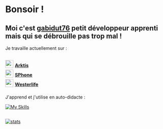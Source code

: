 # Bonsoir !

## Moi c'est [gabidut76](https://gabidut76.fr) petit développeur apprenti mais qui se débrouille pas trop mal !


Je travaille actuellement sur : 
<h2 align="left" style="vertical-align: middle;">
    <img src="https://arktis-studio.fr/images/newlogosmallbg.png" width="25px"> <sup><sub> <a href="https://arktis-studio.fr">Arktis</a></sub></sup><br>
    <img src="https://code.gabidut76.fr/logodev.png" width="25px"> <sup><sub> <a href="https://github.com/Florent-Marc/SPhone">SPhone</a></sub></sup><br>
    <img src="https://code.gabidut76.fr/westerlife.png" width="25px"> <sup><sub> <a href="https://westerlife.fr">Westerlife</a></sub></sup>
</h2>

J'apprend et j'utilise en auto-didacte :

[![My Skills](https://skillicons.dev/icons?i=idea,phpstorm,webstorm,java,js,nodejs,linux,blender,flutter,discordjs,electron,bash&perline=4)](https://skillicons.dev)

<h2></h2>

[![stats](https://github-readme-stats.vercel.app/api?username=gabidut&show_icons=true&theme=radical)](https://github.com/gabidut/github-readme-stats)
